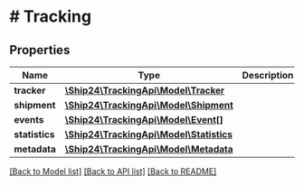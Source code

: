 # # Tracking

## Properties

Name | Type | Description | Notes
------------ | ------------- | ------------- | -------------
**tracker** | [**\Ship24\TrackingApi\Model\Tracker**](Tracker.md) |  | [optional]
**shipment** | [**\Ship24\TrackingApi\Model\Shipment**](Shipment.md) |  | [optional]
**events** | [**\Ship24\TrackingApi\Model\Event[]**](Event.md) |  | [optional]
**statistics** | [**\Ship24\TrackingApi\Model\Statistics**](Statistics.md) |  | [optional]
**metadata** | [**\Ship24\TrackingApi\Model\Metadata**](Metadata.md) |  | [optional]

[[Back to Model list]](../../README.md#models) [[Back to API list]](../../README.md#endpoints) [[Back to README]](../../README.md)
